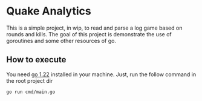 # Quake Analytics

This is a simple project, in wip, to read and parse a log game based on rounds and kills. The goal of this project is demonstrate the use of goroutines and some other resources of go.

## How to execute

You need [go 1.22](https://go.dev/dl/) installed in your machine. Just, run the follow command in the root project dir

```shell
go run cmd/main.go
```

